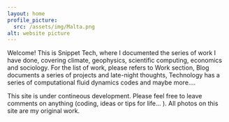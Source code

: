 ```yaml
---
layout: home
profile_picture:
  src: /assets/img/Malta.png
alt: website picture
---
```

  
<p>
  Welcome! This is Snippet Tech, where I documented the series of work I have done, covering climate, geophysics, scientific computing, economics and sociology. For the list of work, please refers to Work section, Blog documents a series of projects and late-night thoughts, Technology has a series of computational fluid dynamics codes and maybe more.... 

</p>

<p>
This site is under contineous development. Please feel free to leave comments on anything (coding, ideas or tips for life... ). All photos on this site are my original work.
</p>
